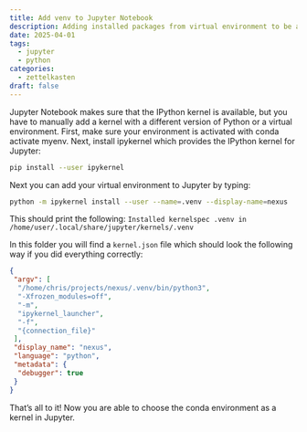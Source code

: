 ```yaml
---
title: Add venv to Jupyter Notebook
description: Adding installed packages from virtual environment to be available in Jupyter Notebook
date: 2025-04-01
tags:
  - jupyter
  - python
categories:
  - zettelkasten
draft: false
---
```


Jupyter Notebook makes sure that the IPython kernel is available, but you have to manually add a kernel with a different version of Python or a virtual environment. First, make sure your environment is activated with conda activate myenv. Next, install ipykernel which provides the IPython kernel for Jupyter:

```bash
pip install --user ipykernel
```

Next you can add your virtual environment to Jupyter by typing:

```bash
python -m ipykernel install --user --name=.venv --display-name=nexus
```

This should print the following: `Installed kernelspec .venv in /home/user/.local/share/jupyter/kernels/.venv`

In this folder you will find a `kernel.json` file which should look the following way if you did everything correctly:

```json
{
 "argv": [
  "/home/chris/projects/nexus/.venv/bin/python3",
  "-Xfrozen_modules=off",
  "-m",
  "ipykernel_launcher",
  "-f",
  "{connection_file}"
 ],
 "display_name": "nexus",
 "language": "python",
 "metadata": {
  "debugger": true
 }
}
```

That’s all to it! Now you are able to choose the conda environment as a kernel in Jupyter. 
